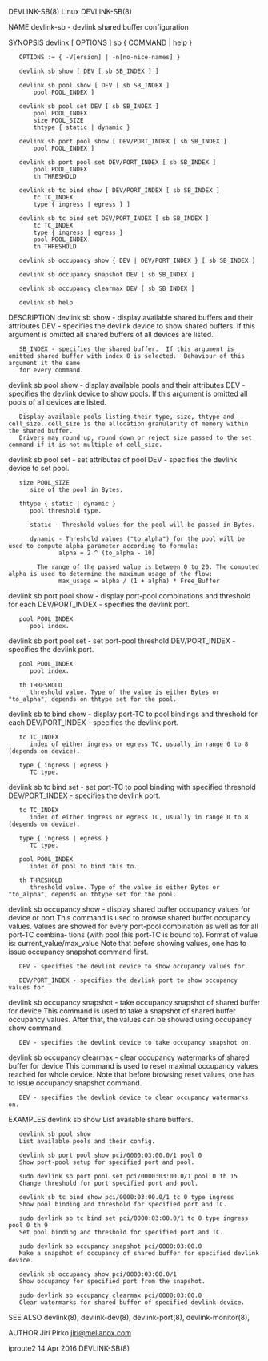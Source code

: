 DEVLINK-SB(8)								     Linux								 DEVLINK-SB(8)

NAME
       devlink-sb - devlink shared buffer configuration

SYNOPSIS
       devlink [ OPTIONS ] sb  { COMMAND | help }

       OPTIONS := { -V[ersion] | -n[no-nice-names] }

       devlink sb show [ DEV [ sb SB_INDEX ] ]

       devlink sb pool show [ DEV [ sb SB_INDEX ]
	       pool POOL_INDEX ]

       devlink sb pool set DEV [ sb SB_INDEX ]
	       pool POOL_INDEX
	       size POOL_SIZE
	       thtype { static | dynamic }

       devlink sb port pool show [ DEV/PORT_INDEX [ sb SB_INDEX ]
	       pool POOL_INDEX ]

       devlink sb port pool set DEV/PORT_INDEX [ sb SB_INDEX ]
	       pool POOL_INDEX
	       th THRESHOLD

       devlink sb tc bind show [ DEV/PORT_INDEX [ sb SB_INDEX ]
	       tc TC_INDEX
	       type { ingress | egress } ]

       devlink sb tc bind set DEV/PORT_INDEX [ sb SB_INDEX ]
	       tc TC_INDEX
	       type { ingress | egress }
	       pool POOL_INDEX
	       th THRESHOLD

       devlink sb occupancy show { DEV | DEV/PORT_INDEX } [ sb SB_INDEX ]

       devlink sb occupancy snapshot DEV [ sb SB_INDEX ]

       devlink sb occupancy clearmax DEV [ sb SB_INDEX ]

       devlink sb help

DESCRIPTION
   devlink sb show - display available shared buffers and their attributes
       DEV - specifies the devlink device to show shared buffers.  If this argument is omitted all shared buffers of all devices are listed.

       SB_INDEX - specifies the shared buffer.	If this argument is omitted shared buffer with index 0 is selected.  Behaviour of this argument it the same
       for every command.

   devlink sb pool show - display available pools and their attributes
       DEV - specifies the devlink device to show pools.  If this argument is omitted all pools of all devices are listed.

       Display available pools listing their type, size, thtype and cell_size. cell_size is the allocation granularity of memory within the shared buffer.
       Drivers may round up, round down or reject size passed to the set command if it is not multiple of cell_size.

   devlink sb pool set - set attributes of pool
       DEV - specifies the devlink device to set pool.

       size POOL_SIZE
	      size of the pool in Bytes.

       thtype { static | dynamic }
	      pool threshold type.

	      static - Threshold values for the pool will be passed in Bytes.

	      dynamic - Threshold values ("to_alpha") for the pool will be used to compute alpha parameter according to formula:
			      alpha = 2 ^ (to_alpha - 10)

			The range of the passed value is between 0 to 20. The computed alpha is used to determine the maximum usage of the flow:
			      max_usage = alpha / (1 + alpha) * Free_Buffer

   devlink sb port pool show - display port-pool combinations and threshold for each
       DEV/PORT_INDEX - specifies the devlink port.

       pool POOL_INDEX
	      pool index.

   devlink sb port pool set - set port-pool threshold
       DEV/PORT_INDEX - specifies the devlink port.

       pool POOL_INDEX
	      pool index.

       th THRESHOLD
	      threshold value. Type of the value is either Bytes or "to_alpha", depends on thtype set for the pool.

   devlink sb tc bind show - display port-TC to pool bindings and threshold for each
       DEV/PORT_INDEX - specifies the devlink port.

       tc TC_INDEX
	      index of either ingress or egress TC, usually in range 0 to 8 (depends on device).

       type { ingress | egress }
	      TC type.

   devlink sb tc bind set - set port-TC to pool binding with specified threshold
       DEV/PORT_INDEX - specifies the devlink port.

       tc TC_INDEX
	      index of either ingress or egress TC, usually in range 0 to 8 (depends on device).

       type { ingress | egress }
	      TC type.

       pool POOL_INDEX
	      index of pool to bind this to.

       th THRESHOLD
	      threshold value. Type of the value is either Bytes or "to_alpha", depends on thtype set for the pool.

   devlink sb occupancy show - display shared buffer occupancy values for device or port
       This  command  is  used to browse shared buffer occupancy values. Values are showed for every port-pool combination as well as for all port-TC combina‐
       tions (with pool this port-TC is bound to). Format of value is:
		       current_value/max_value
       Note that before showing values, one has to issue occupancy snapshot command first.

       DEV - specifies the devlink device to show occupancy values for.

       DEV/PORT_INDEX - specifies the devlink port to show occupancy values for.

   devlink sb occupancy snapshot - take occupancy snapshot of shared buffer for device
       This command is used to take a snapshot of shared buffer occupancy values. After that, the values can be showed using occupancy show command.

       DEV - specifies the devlink device to take occupancy snapshot on.

   devlink sb occupancy clearmax - clear occupancy watermarks of shared buffer for device
       This command is used to reset maximal occupancy values reached for whole device. Note that before browsing reset values, one  has  to  issue  occupancy
       snapshot command.

       DEV - specifies the devlink device to clear occupancy watermarks on.

EXAMPLES
       devlink sb show
	   List available share buffers.

       devlink sb pool show
	   List available pools and their config.

       devlink sb port pool show pci/0000:03:00.0/1 pool 0
	   Show port-pool setup for specified port and pool.

       sudo devlink sb port pool set pci/0000:03:00.0/1 pool 0 th 15
	   Change threshold for port specified port and pool.

       devlink sb tc bind show pci/0000:03:00.0/1 tc 0 type ingress
	   Show pool binding and threshold for specified port and TC.

       sudo devlink sb tc bind set pci/0000:03:00.0/1 tc 0 type ingress pool 0 th 9
	   Set pool binding and threshold for specified port and TC.

       sudo devlink sb occupancy snapshot pci/0000:03:00.0
	   Make a snapshot of occupancy of shared buffer for specified devlink device.

       devlink sb occupancy show pci/0000:03:00.0/1
	   Show occupancy for specified port from the snapshot.

       sudo devlink sb occupancy clearmax pci/0000:03:00.0
	   Clear watermarks for shared buffer of specified devlink device.

SEE ALSO
       devlink(8), devlink-dev(8), devlink-port(8), devlink-monitor(8),

AUTHOR
       Jiri Pirko <jiri@mellanox.com>

iproute2								  14 Apr 2016								 DEVLINK-SB(8)
